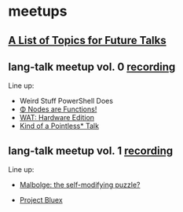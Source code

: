 # meetups

## [A List of Topics for Future Talks](./proposals.md)

## lang-talk meetup vol. 0 [recording](https://youtu.be/D2EPM60-MPE)

Line up:

- Weird Stuff PowerShell Does
- [Φ Nodes are Functions!](/talks/0/phi.md)
- [WAT: Hardware Edition](/talks/0/wat.md)
- [Kind of a Pointless* Talk](/talks/0/pointless.md)


## lang-talk meetup vol. 1 [recording](https://youtu.be/eYROniHhM4g)

Line up:

- [Malbolge: the self-modifying puzzle?](/talks/1/malbolge.md)

- [Project Bluex](/talks/1/bluex.md)
